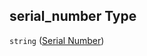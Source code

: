 ## serial_number Type

`string` ([Serial Number](iea43\_wra_data_model-properties-measurement-location-measurement-location-properties-measurement-point-measurement-point-properties-sensor-configuration-sensor-configuration-properties-serial-number.md))
